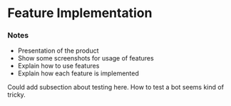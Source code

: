 Feature Implementation
======================

### Notes

-	Presentation of the product
-	Show some screenshots for usage of features
-	Explain how to use features
-	Explain how each feature is implemented


Could add subsection about testing here.
How to test a bot seems kind of tricky.
